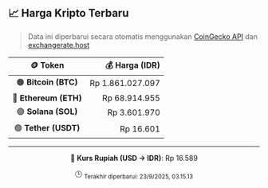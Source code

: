 

<!-- HARGA_KRIPTO -->
## 📈 Harga Kripto Terbaru

> Data ini diperbarui secara otomatis menggunakan [CoinGecko API](https://www.coingecko.com/) dan [exchangerate.host](https://exchangerate.host/)

<div align="center">

| 🪙 Token | 💰 Harga (IDR) |
|:------:|---------------:|
| 🟠 **Bitcoin (BTC)**   | Rp 1.861.027.097 |
| 🔵 **Ethereum (ETH)**  | Rp 68.914.955 |
| 🟣 **Solana (SOL)**    | Rp 3.601.970 |
| 🟢 **Tether (USDT)**   | Rp 16.601 |

---

💱 **Kurs Rupiah (USD → IDR)**: Rp 16.589

🕒 <sub>Terakhir diperbarui: 23/9/2025, 03.15.13</sub>

</div>
<!-- /HARGA_KRIPTO -->